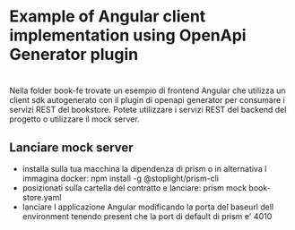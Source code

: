 # Example of Angular client implementation using OpenApi Generator plugin
#
#
#
Nella folder book-fe trovate un esempio di frontend Angular che utilizza un client sdk autogenerato con il plugin di openapi generator per consumare i servizi REST del bookstore.
Potete utilizzare i servizi REST del backend del progetto o utilizzare il mock server.
## Lanciare mock server
- installa sulla tua macchina la dipendenza di prism o in alternativa l immagina docker: npm install -g @stoplight/prism-cli
- posizionati sulla cartella del contratto e lanciare: prism mock book-store.yaml
- lanciare l applicazione Angular modificando la porta del baseurl dell environment tenendo present che la port di default di prism e' 4010
